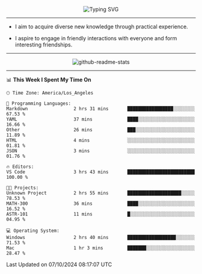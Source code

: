 <p align="center">
  <img src="https://readme-typing-svg.demolab.com?font=Fira+Code&weight=500&size=32&duration=2500&pause=1600&center=true&vCenter=true&random=false&width=1024&height=64&lines=Hi+there+%F0%9F%91%8B;I'm+delighted+you+could+make+it+here+%F0%9F%8E%89;I'm+Harry%2C+a+college+student+still+finding+my+way" alt="Typing SVG" />
</p>


---


- I aim to acquire diverse new knowledge through practical experience.

- I aspire to engage in friendly interactions with everyone and form interesting friendships.


---


<p align="center">
  <img src="https://github-readme-stats.vercel.app/api?username=Harry-Jing&show_icons=true" alt="github-readme-stats"/>
</p>


---

<!--START_SECTION:waka-->
📊 **This Week I Spent My Time On** 

```text
🕑︎ Time Zone: America/Los_Angeles

💬 Programming Languages: 
Markdown                 2 hrs 31 mins       █████████████████░░░░░░░░   67.53 % 
YAML                     37 mins             ████░░░░░░░░░░░░░░░░░░░░░   16.66 % 
Other                    26 mins             ███░░░░░░░░░░░░░░░░░░░░░░   11.89 % 
HTML                     4 mins              ░░░░░░░░░░░░░░░░░░░░░░░░░   01.81 % 
JSON                     3 mins              ░░░░░░░░░░░░░░░░░░░░░░░░░   01.76 % 

🔥 Editors: 
VS Code                  3 hrs 43 mins       █████████████████████████   100.00 % 

🐱‍💻 Projects: 
Unknown Project          2 hrs 55 mins       ████████████████████░░░░░   78.53 % 
MATH-300                 36 mins             ████░░░░░░░░░░░░░░░░░░░░░   16.52 % 
ASTR-101                 11 mins             █░░░░░░░░░░░░░░░░░░░░░░░░   04.95 % 

💻 Operating System: 
Windows                  2 hrs 40 mins       ██████████████████░░░░░░░   71.53 % 
Mac                      1 hr 3 mins         ███████░░░░░░░░░░░░░░░░░░   28.47 % 
```


 Last Updated on 07/10/2024 08:17:07 UTC
<!--END_SECTION:waka-->
